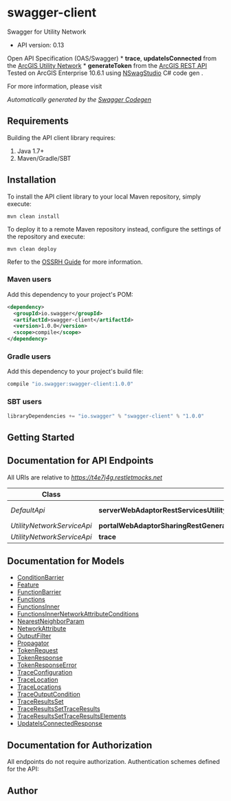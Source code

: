 # swagger-client

Swagger for Utility Network
- API version: 0.13

Open API Specification (OAS/Swagger)  * **trace**, **updateIsConnected** from the [ArcGIS Utility Network]( https://developers.arcgis.com/rest/services-reference/utility-network-service.htm) * **generateToken** from the [ArcGIS REST API](https://developers.arcgis.com/rest/)  Tested on ArcGIS  Enterprise 10.6.1 using [NSwagStudio](https://github.com/RSuter/NSwag/wiki/NSwagStudio) C# code gen . 

  For more information, please visit []()

*Automatically generated by the [Swagger Codegen](https://github.com/swagger-api/swagger-codegen)*

## Requirements

Building the API client library requires:
1. Java 1.7+
2. Maven/Gradle/SBT

## Installation

To install the API client library to your local Maven repository, simply execute:

```shell
mvn clean install
```

To deploy it to a remote Maven repository instead, configure the settings of the repository and execute:

```shell
mvn clean deploy
```

Refer to the [OSSRH Guide](http://central.sonatype.org/pages/ossrh-guide.html) for more information.

### Maven users

Add this dependency to your project's POM:

```xml
<dependency>
  <groupId>io.swagger</groupId>
  <artifactId>swagger-client</artifactId>
  <version>1.0.0</version>
  <scope>compile</scope>
</dependency>
```

### Gradle users

Add this dependency to your project's build file:

```groovy
compile "io.swagger:swagger-client:1.0.0"
```

### SBT users

```scala
libraryDependencies += "io.swagger" % "swagger-client" % "1.0.0"
```

## Getting Started

## Documentation for API Endpoints

All URIs are relative to *https://t4e7j4g.restletmocks.net*

Class | Method | HTTP request | Description
------------ | ------------- | ------------- | -------------
*DefaultApi* | **serverWebAdaptorRestServicesUtilityNetworkNameUtilityNetworkServerUpdateIsConnectedPost** | **POST** /{ServerWebAdaptor}/rest/services/{UtilityNetworkName}/UtilityNetworkServer/updateIsConnected | updateIsConnected
*UtilityNetworkServiceApi* | **portalWebAdaptorSharingRestGenerateTokenPost** | **POST** /{PortalWebAdaptor}/sharing/rest/generateToken | generateToken
*UtilityNetworkServiceApi* | **trace** | **POST** /{ServerWebAdaptor}/rest/services/{UtilityNetworkName}/UtilityNetworkServer/trace | trace


## Documentation for Models

 - [ConditionBarrier](ConditionBarrier.md)
 - [Feature](Feature.md)
 - [FunctionBarrier](FunctionBarrier.md)
 - [Functions](Functions.md)
 - [FunctionsInner](FunctionsInner.md)
 - [FunctionsInnerNetworkAttributeConditions](FunctionsInnerNetworkAttributeConditions.md)
 - [NearestNeighborParam](NearestNeighborParam.md)
 - [NetworkAttribute](NetworkAttribute.md)
 - [OutputFilter](OutputFilter.md)
 - [Propagator](Propagator.md)
 - [TokenRequest](TokenRequest.md)
 - [TokenResponse](TokenResponse.md)
 - [TokenResponseError](TokenResponseError.md)
 - [TraceConfiguration](TraceConfiguration.md)
 - [TraceLocation](TraceLocation.md)
 - [TraceLocations](TraceLocations.md)
 - [TraceOutputCondition](TraceOutputCondition.md)
 - [TraceResultsSet](TraceResultsSet.md)
 - [TraceResultsSetTraceResults](TraceResultsSetTraceResults.md)
 - [TraceResultsSetTraceResultsElements](TraceResultsSetTraceResultsElements.md)
 - [UpdateIsConnectedResponse](UpdateIsConnectedResponse.md)


## Documentation for Authorization

All endpoints do not require authorization.
Authentication schemes defined for the API:

## Author


